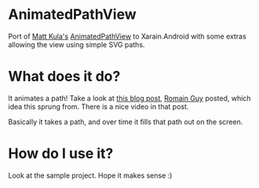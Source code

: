 AnimatedPathView
================

Port of [Matt Kula's][matt] [AnimatedPathView][anim] to Xarain.Android with some extras allowing the view using simple SVG paths.

What does it do?
================

It animates a path! Take a look at [this blog post][guyb], [Romain Guy][guy] posted, which idea this sprung from. There is a nice video in that post.

Basically it takes a path, and over time it fills that path out on the screen.

How do I use it?
================

Look at the sample project. Hope it makes sense :)

[matt]: https://github.com/matthewrkula
[anim]: https://github.com/matthewrkula/AnimatedPathView
[guy]: http://www.curious-creature.org/
[guyb]: http://www.curious-creature.org/2013/12/21/android-recipe-4-path-tracing/
